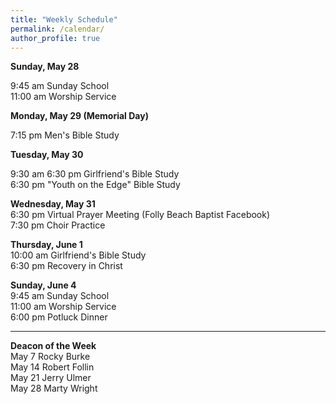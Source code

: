 ```yaml
---
title: "Weekly Schedule"
permalink: /calendar/
author_profile: true
---
```


<b>Sunday, May 28</b><br>

9:45 am Sunday School <br> 11:00 am Worship Service<br>

<b>Monday, May 29 (Memorial Day)</b><br>

7:15 pm Men's Bible Study<br>

<b>Tuesday, May 30</b><br>

9:30 am 6:30 pm Girlfriend's Bible Study<br> 6:30 pm "Youth on the Edge" Bible Study<br>

<b>Wednesday, May 31</b><br> 6:30 pm Virtual Prayer Meeting (Folly Beach Baptist Facebook)<br> 7:30
pm Choir Practice<br>

<b>Thursday, June 1</b><br> 10:00 am Girlfriend's Bible Study<br> 6:30 pm Recovery in Christ<br>

<b>Sunday, June 4</b><br> 9:45 am Sunday School<br> 11:00 am Worship Service<br> 6:00 pm Potluck
Dinner<br>

<hr>
<b>Deacon of the Week</b><br> May 7 Rocky Burke<br> May 14 Robert Follin<br> May 21 Jerry Ulmer<br>
May 28 Marty Wright<br>

